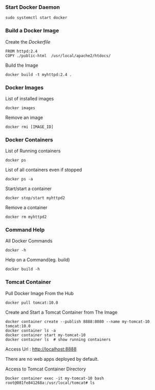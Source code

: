 
### Start Docker Daemon
    sudo systemctl start docker

### Build a Docker Image
Create the  *Dockerfile*

    FROM httpd:2.4
    COPY ./public-html  /usr/local/apache2/htdocs/

Build the Image

    docker build -t myhttpd:2.4 .


### Docker Images
List of installed images

    docker images

Remove an image

    docker rmi [IMAGE_ID]


### Docker Containers
List of Running containers

    docker ps

List of all containers even if stopped

    docker ps -a

Start/start a container

    docker stop/start myhttpd2

Remove a container

    docker rm myhttpd2

### Command Help
All Docker Commands

    docker -h

Help on a Command(eg. build)

    docker build -h


### Tomcat Container
Pull Docker Image From the Hub

    docker pull tomcat:10.0

Create and Start a Tomcat Container from The Image

    docker container create --publish 8888:8080 --name my-tomcat-10 tomcat:10.0
    docker container ls -a
    docker container start my-tomcat-10
    docker container ls  # show running containers

Access Url : <http://localhost:8888>

There are no web apps deployed by default.

Access to Tomcat Container Directory

    Docker container exec -it my-tomcat-10 bash
    root@081fe841268a:/usr/local/tomcat# ls
    